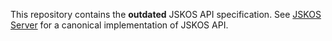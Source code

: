 This repository contains the **outdated** JSKOS API specification. See [JSKOS Server](https://github.com/gbv/jskos-server#readme) for a canonical implementation of JSKOS API.
